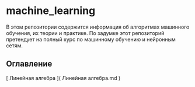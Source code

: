 # machine_learning 

В этом репозитории содержится информация об алгоритмах машинного обучения, их теории и практике.
По задумке этот репозиторий претендует на полный курс по машинному обучению и нейронным сетям.

## Оглавление

[ Линейная алгебра ]( Линейная алгебра.md )

